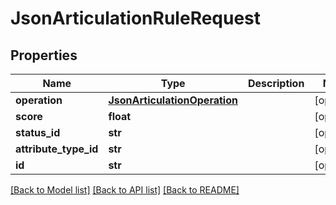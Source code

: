 # JsonArticulationRuleRequest

## Properties
Name | Type | Description | Notes
------------ | ------------- | ------------- | -------------
**operation** | [**JsonArticulationOperation**](JsonArticulationOperation.md) |  | [optional] 
**score** | **float** |  | [optional] 
**status_id** | **str** |  | [optional] 
**attribute_type_id** | **str** |  | [optional] 
**id** | **str** |  | [optional] 

[[Back to Model list]](../README.md#documentation-for-models) [[Back to API list]](../README.md#documentation-for-api-endpoints) [[Back to README]](../README.md)


